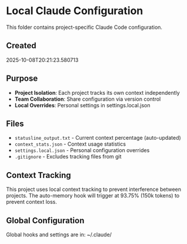 # Local Claude Configuration

This folder contains project-specific Claude Code configuration.

## Created
2025-10-08T20:21:23.580713

## Purpose
- **Project Isolation**: Each project tracks its own context independently
- **Team Collaboration**: Share configuration via version control
- **Local Overrides**: Personal settings in settings.local.json

## Files
- `statusline_output.txt` - Current context percentage (auto-updated)
- `context_stats.json` - Context usage statistics
- `settings.local.json` - Personal configuration overrides
- `.gitignore` - Excludes tracking files from git

## Context Tracking
This project uses local context tracking to prevent interference between projects.
The auto-memory hook will trigger at 93.75% (150k tokens) to prevent context loss.

## Global Configuration
Global hooks and settings are in: ~/.claude/
